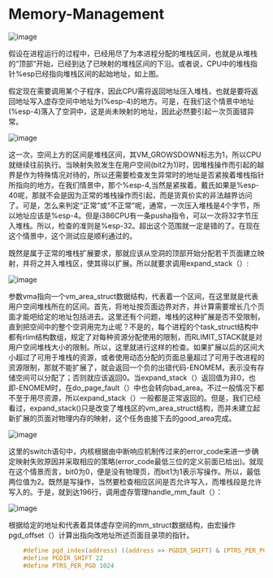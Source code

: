 # Memory-Management

![image](https://github.com/wangdongyu1989/Memory-Management/blob/master/images/%E5%86%85%E5%AD%98%E6%98%A0%E5%B0%8420170405i.jpg "空间分布")

假设在进程运行的过程中，已经用尽了为本进程分配的堆栈区间，也就是从堆栈的“顶部”开始，已经到达了已映射的堆栈区间的下沿。或者说，CPU中的堆栈指针%esp已经指向堆栈区间的起始地址，如上图。

假定现在需要调用某个子程序，因此CPU需将返回地址压入堆栈，也就是要将返回地址写入虚存空间中地址为(%esp-4)的地方。可是，在我们这个情景中地址(%esp-4)落入了空洞中，这是尚未映射的地址，因此必然要引起一次页面错异常。

![image](https://github.com/wangdongyu1989/Memory-Management/blob/master/images/%E5%86%85%E5%AD%98%E6%98%A0%E5%B0%8420170405j.jpg "空间分布")

这一次，空间上方的区间是堆栈区间，其VM_GROWSDOWN标志为1，所以CPU就继续往前执行。当映射失败发生在用户空间(bit2为1)时，因堆栈操作而引起的越界是作为特殊情况对待的，所以还需要检查发生异常时的地址是否紧挨着堆栈指针所指向的地方。在我们情景中，那个%esp-4,当然是紧挨着。戴氏如果是%esp-40呢，那就不会是因为正常的堆栈操作而引起，而是货真价实的非法越界访问了。可是，怎么来判定“正常”或“不正常”呢，通常，一次压入堆栈是4个字节，所以地址应该是%esp-4。但是i386CPU有一条pusha指令，可以一次将32字节压入堆栈。所以，检查的准则是%esp-32。超出这个范围就一定是错的了。在现在这个情景中，这个测试应是顺利通过的。

既然是属于正常的堆栈扩展要求，那就应该从空洞的顶部开始分配若干页面建立映射，并将之并入堆栈区，使其得以扩展。所以就要求调用expand_stack（）:

![image](https://github.com/wangdongyu1989/Memory-Management/blob/master/images/%E5%86%85%E5%AD%98%E6%98%A0%E5%B0%8420170405k.jpg "空间分布")

参数vma指向一个vm_area_struct数据结构，代表着一个区间，在这里就是代表用户空间堆栈所在的区间。首先，将地址按页面边界对齐，并计算需要增长几个页面才能吧给定的地址包括进去。这里还有个问题，堆栈的这种扩展是否不受限制，直到把空间中的整个空洞用完为止呢？不是的，每个进程的个task_struct结构中都有rlim结构数组，规定了对每种资源分配使用的限制，而RLIMIT_STACK就是对用户空间堆栈大小的限制。所以，这里就进行这样的检查。如果扩展以后的区间大小超过了可用于堆栈的资源，或者使用动态分配的页面总量超过了可用于改进程的资源限制，那就不能扩展了，就会返回一个负的出错代码-ENOMEM，表示没有存储空间可以分配了；否则就应该返回0。当expand_stack（）返回值为非0，也即-ENOMEM时，在do_page_fault（）中也会转向bad_area。不过一般情况下都不至于用尽资源，所以expand_stack（）一般都是正常返回的。但是，我们已经看过，expand_stack()只是改变了堆栈区的vm_area_struct结构，而并未建立起新扩展的页面对物理内存的映射，这个任务由接下去的good_area完成。

![image](https://github.com/wangdongyu1989/Memory-Management/blob/master/images/%E5%86%85%E5%AD%98%E6%98%A0%E5%B0%8420170406a.jpg "空间分布")

这里的switch语句中，内核根据由中断响应机制传过来的error_code来进一步确定映射失败原因并采取相应的策略(error_code最低三位的定义前面已给出)。就现在这个情景而言，bit0为0，便是没有物理页，而bit1为1表示写操作。所以，最低两位值为2。既然是写操作，当然要检查相应区间是否允许写入，而堆栈段是允许写入的。于是，就到达196行，调用虚存管理handle_mm_fault（）：

![image](https://github.com/wangdongyu1989/Memory-Management/blob/master/images/%E5%86%85%E5%AD%98%E6%98%A0%E5%B0%8420170406b.jpg "空间分布")

根据给定的地址和代表着具体虚存空间的mm_struct数据结构，由宏操作pgd_offset（）计算出指向改地址所述页面目录项的指针。
```c
    #define pgd_index(address) ((address >> PGDIR_SHIFT) & (PTRS_PER_PGD1))
    #define PGDIR_SHIFT 22
    #define PTRS_PER_PGD 1024
```
